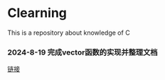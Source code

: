 # Clearning
This is a repository about knowledge of C


### 2024-8-19 完成vector函数的实现并整理文档
[链接](https://www.example.com)